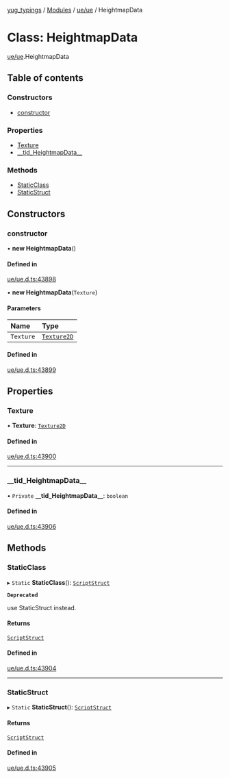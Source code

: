 [yug_typings](../README.md) / [Modules](../modules.md) / [ue/ue](../modules/ue_ue.md) / HeightmapData

# Class: HeightmapData

[ue/ue](../modules/ue_ue.md).HeightmapData

## Table of contents

### Constructors

- [constructor](ue_ue.HeightmapData.md#constructor)

### Properties

- [Texture](ue_ue.HeightmapData.md#texture)
- [\_\_tid\_HeightmapData\_\_](ue_ue.HeightmapData.md#__tid_heightmapdata__)

### Methods

- [StaticClass](ue_ue.HeightmapData.md#staticclass)
- [StaticStruct](ue_ue.HeightmapData.md#staticstruct)

## Constructors

### constructor

• **new HeightmapData**()

#### Defined in

[ue/ue.d.ts:43898](https://github.com/YugMetaverse/yug_typings/blob/25cad34/ue/ue.d.ts#L43898)

• **new HeightmapData**(`Texture`)

#### Parameters

| Name | Type |
| :------ | :------ |
| `Texture` | [`Texture2D`](ue_ue.Texture2D.md) |

#### Defined in

[ue/ue.d.ts:43899](https://github.com/YugMetaverse/yug_typings/blob/25cad34/ue/ue.d.ts#L43899)

## Properties

### Texture

• **Texture**: [`Texture2D`](ue_ue.Texture2D.md)

#### Defined in

[ue/ue.d.ts:43900](https://github.com/YugMetaverse/yug_typings/blob/25cad34/ue/ue.d.ts#L43900)

___

### \_\_tid\_HeightmapData\_\_

• `Private` **\_\_tid\_HeightmapData\_\_**: `boolean`

#### Defined in

[ue/ue.d.ts:43906](https://github.com/YugMetaverse/yug_typings/blob/25cad34/ue/ue.d.ts#L43906)

## Methods

### StaticClass

▸ `Static` **StaticClass**(): [`ScriptStruct`](ue_ue.ScriptStruct.md)

**`Deprecated`**

use StaticStruct instead.

#### Returns

[`ScriptStruct`](ue_ue.ScriptStruct.md)

#### Defined in

[ue/ue.d.ts:43904](https://github.com/YugMetaverse/yug_typings/blob/25cad34/ue/ue.d.ts#L43904)

___

### StaticStruct

▸ `Static` **StaticStruct**(): [`ScriptStruct`](ue_ue.ScriptStruct.md)

#### Returns

[`ScriptStruct`](ue_ue.ScriptStruct.md)

#### Defined in

[ue/ue.d.ts:43905](https://github.com/YugMetaverse/yug_typings/blob/25cad34/ue/ue.d.ts#L43905)
